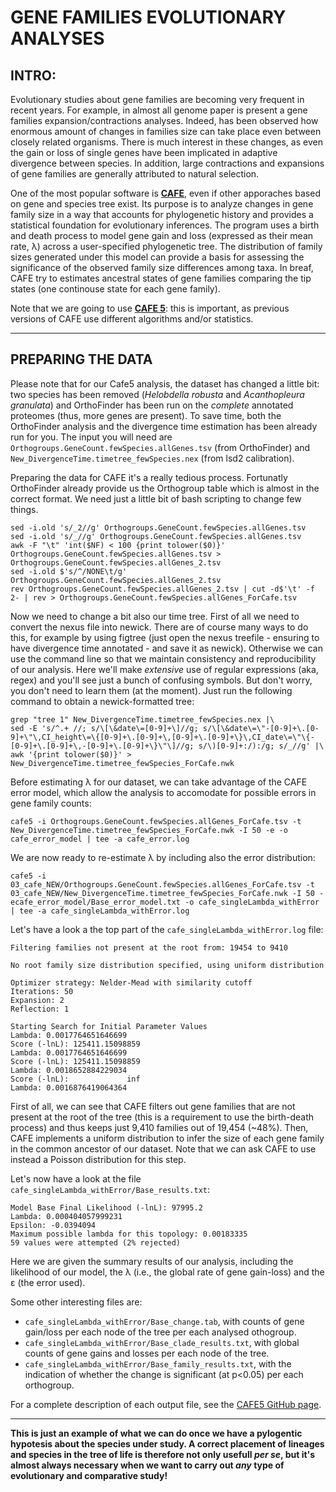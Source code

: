 # GENE FAMILIES EVOLUTIONARY ANALYSES

## INTRO: 

Evolutionary studies about gene families are becoming very frequent in recent years. For example, in almost all genome paper is present a gene families expansion/contractions analyses. Indeed, has been observed how enormous amount of changes in families size can take place even between closely related organisms. There is much interest in these changes, as even the gain or loss of single genes have been implicated in adaptive divergence between species. In addition, large contractions and expansions of gene families are generally attributed to natural selection.

One of the most popular software is **[CAFE](https://academic.oup.com/bioinformatics/article/22/10/1269/237347)**, even if other apporaches based on gene and species tree exist. Its purpose is to analyze changes in gene family size in a way that accounts for phylogenetic history and provides a statistical foundation for evolutionary inferences. The program uses a birth and death process to model gene gain and loss (expressed as their mean rate, λ) across a user-specified phylogenetic tree. The distribution of family sizes generated under this model can provide a basis for assessing the significance of the observed family size differences among taxa. In breaf, CAFE try to estimates ancestral states of gene families comparing the tip states (one continouse state for each gene family).

Note that we are going to use **[CAFE 5](https://academic.oup.com/bioinformatics/article/36/22-23/5516/6039105)**: this is important, as previous versions of CAFE use different algorithms and/or statistics.

---

## PREPARING THE DATA

Please note that for our Cafe5 analysis, the dataset has changed a little bit: two species has been removed (_Helobdella robusta_ and _Acanthopleura granulata_) and OrthoFinder has been run on the _complete_ annotated proteomes (thus, more genes are present). To save time, both the OrthoFinder analysis and the divergence time estimation has been already run for you. The input you will need are <code>Orthogroups.GeneCount.fewSpecies.allGenes.tsv</code> (from OrthoFinder) and <code>New_DivergenceTime.timetree_fewSpecies.nex</code> (from lsd2 calibration).

Preparing the data for CAFE it's a really tedious process. Fortunatly OrthoFinder already provide us the Orthogroup table which is almost in the correct format. We need just a little bit of bash scripting to change few things.
```
sed -i.old 's/_2//g' Orthogroups.GeneCount.fewSpecies.allGenes.tsv
sed -i.old 's/_//g' Orthogroups.GeneCount.fewSpecies.allGenes.tsv
awk -F "\t" 'int($NF) < 100 {print tolower($0)}' Orthogroups.GeneCount.fewSpecies.allGenes.tsv > Orthogroups.GeneCount.fewSpecies.allGenes_2.tsv 
sed -i.old $'s/^/NONE\t/g' Orthogroups.GeneCount.fewSpecies.allGenes_2.tsv
rev Orthogroups.GeneCount.fewSpecies.allGenes_2.tsv | cut -d$'\t' -f 2- | rev > Orthogroups.GeneCount.fewSpecies.allGenes_ForCafe.tsv
```

Now we need to change a bit also our time tree. First of all we need to convert the nexus file into newick. There are of course many ways to do this, for example by using figtree (just open the nexus treefile - ensuring to have divergence time annotated - and save it as newick). Otherwise we can use the command line so that we maintain consistency and reproducibility of our analysis. Here we'll make _extensive_ use of regular expressions (aka, regex) and you'll see just a bunch of confusing symbols. But don't worry, you don't need to learn them (at the moment). Just run the following command to obtain a newick-formatted tree:

```
grep "tree 1" New_DivergenceTime.timetree_fewSpecies.nex |\
sed -E 's/^.+ //; s/\[\&date\=[0-9]+\]//g; s/\[\&date\=\"-[0-9]+\.[0-9]+\"\,CI_height\=\{[0-9]+\.[0-9]+\,[0-9]+\.[0-9]+\}\,CI_date\=\"\{-[0-9]+\.[0-9]+\,-[0-9]+\.[0-9]+\}\"\]//g; s/\)[0-9]+:/):/g; s/_//g' |\
awk '{print tolower($0)}' > New_DivergenceTime.timetree_fewSpecies_ForCafe.nwk
```

Before estimating λ for our dataset, we can take advantage of the CAFE error model, which allow the analysis to accomodate for possible errors in gene family counts:
```
cafe5 -i Orthogroups.GeneCount.fewSpecies.allGenes_ForCafe.tsv -t New_DivergenceTime.timetree_fewSpecies_ForCafe.nwk -I 50 -e -o cafe_error_model | tee -a cafe_error.log
```

We are now ready to re-estimate λ by including also the error distribution:
```
cafe5 -i 03_cafe_NEW/Orthogroups.GeneCount.fewSpecies.allGenes_ForCafe.tsv -t 03_cafe_NEW/New_DivergenceTime.timetree_fewSpecies_ForCafe.nwk -I 50 -ecafe_error_model/Base_error_model.txt -o cafe_singleLambda_withError | tee -a cafe_singleLambda_withError.log
```

Let's have a look a the top part of the <code>cafe_singleLambda_withError.log</code> file:
```
Filtering families not present at the root from: 19454 to 9410

No root family size distribution specified, using uniform distribution

Optimizer strategy: Nelder-Mead with similarity cutoff
Iterations: 50
Expansion: 2
Reflection: 1

Starting Search for Initial Parameter Values
Lambda: 0.0017764651646699
Score (-lnL): 125411.15098859
Lambda: 0.0017764651646699
Score (-lnL): 125411.15098859
Lambda: 0.0018652884229034
Score (-lnL):             inf
Lambda: 0.0016876419064364
```

First of all, we can see that CAFE filters out gene families that are not present at the root of the tree (this is a requirement to use the birth-death process) and thus keeps just 9,410 families out of 19,454 (~48%). Then, CAFE implements a uniform distribution to infer the size of each gene family in the common ancestor of our dataset. Note that we can ask CAFE to use instead a Poisson distribution for this step.

Let's now have a look at the file <code>cafe_singleLambda_withError/Base_results.txt</code>:
```
Model Base Final Likelihood (-lnL): 97995.2
Lambda: 0.000404057999231
Epsilon: -0.0394094
Maximum possible lambda for this topology: 0.00183335
59 values were attempted (2% rejected)
```
Here we are given the summary results of our analysis, including the likelihood of our model, the λ (i.e., the global rate of gene gain-loss) and the ε (the error used).

Some other interesting files are:
- <code>cafe_singleLambda_withError/Base_change.tab</code>, with counts of gene gain/loss per each node of the tree per each analysed othogroup.
- <code>cafe_singleLambda_withError/Base_clade_results.txt</code>, with global counts of gene gains and losses per each node of the tree.
- <code>cafe_singleLambda_withError/Base_family_results.txt</code>, with the indication of whether the change is significant (at p<0.05) per each orthogroup.

For a complete description of each output file, see the [CAFE5 GitHub page](https://github.com/hahnlab/CAFE5/tree/master).

---

**This is just an example of what we can do once we have a pylogentic hypotesis about the species under study. A correct placement of lineages and species in the tree of life is therefore not only usefull *per se*, but it's almost always necessary when we want to carry out *any* type of evolutionary and comparative study!**
